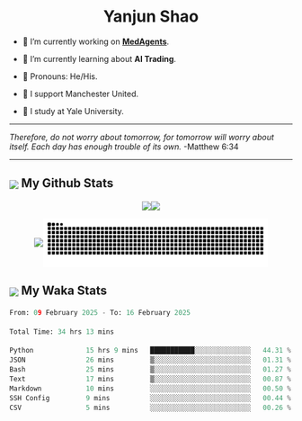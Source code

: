 

<h1 align="center">Yanjun Shao</h1>

- 🐒 I’m currently working on **[MedAgents](https://github.com/gersteinlab/MedAgents)**.

- 🦧 I’m currently learning about **AI Trading**.

- 🦍 Pronouns: He/His.

- 👹 I support Manchester United.

- 🐶 I study at Yale University.

---

<i> Therefore, do not worry about tomorrow, for tomorrow will worry about itself. Each day has enough trouble of its own. </i> -Matthew 6:34

---

<h2><img src="https://emojis.slackmojis.com/emojis/images/1579216111/7550/pikachu_wave.gif?1579216111" align="center" width="28" /> My Github Stats</h2>

<p align="center"><img align="center" src = "https://github-readme-stats.vercel.app/api?username=super-dainiu&show_icons=true&count_private=true&theme=tokyonight&hide=issues&line_height=30" width="400px"><img align="center" src = "https://github-readme-streak-stats.herokuapp.com/?user=super-dainiu&theme=tokyonight" width="400px"></p>

<p align="center"><img align="center" width="400px" src="https://github-readme-stats.vercel.app/api/top-langs/?username=super-dainiu&layout=compact&theme=tokyonight&hide=html,tex,jupyter%20notebook"><img align="center" width="400px" src="https://github.com/super-dainiu/super-dainiu/blob/output/github-contribution-grid-snake.svg"></p>

<h2><img src="https://emojis.slackmojis.com/emojis/images/1579216111/7550/pikachu_wave.gif?1579216111" align="center" width="28" /> My Waka Stats</h2>

<!--START_SECTION:waka-->

```python
From: 09 February 2025 - To: 16 February 2025

Total Time: 34 hrs 13 mins

Python             15 hrs 9 mins   ███████████░░░░░░░░░░░░░░   44.31 %
JSON               26 mins         ▒░░░░░░░░░░░░░░░░░░░░░░░░   01.31 %
Bash               25 mins         ▒░░░░░░░░░░░░░░░░░░░░░░░░   01.27 %
Text               17 mins         ▒░░░░░░░░░░░░░░░░░░░░░░░░   00.87 %
Markdown           10 mins         ░░░░░░░░░░░░░░░░░░░░░░░░░   00.50 %
SSH Config         9 mins          ░░░░░░░░░░░░░░░░░░░░░░░░░   00.44 %
CSV                5 mins          ░░░░░░░░░░░░░░░░░░░░░░░░░   00.26 %
```

<!--END_SECTION:waka-->
